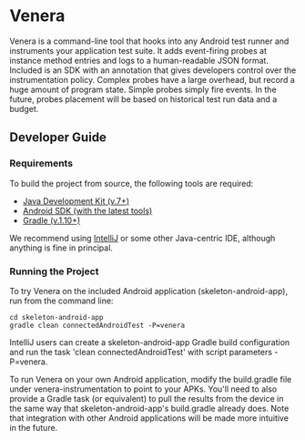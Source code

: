 # Venera

Venera is a command-line tool that hooks into any Android test runner and instruments your application test suite.
It adds event-firing probes at instance method entries and logs to a human-readable JSON format. Included is an SDK
with an annotation that gives developers control over the instrumentation policy. Complex probes have a large overhead,
but record a huge amount of program state. Simple probes simply fire events. In the future, probes placement will be
based on historical test run data and a budget.

## Developer Guide

### Requirements

To build the project from source, the following tools are required:

- [Java Development Kit (v.7+)](http://www.oracle.com/technetwork/java/javase/downloads/index.html?ssSourceSiteId=otnjp)
- [Android SDK (with the latest tools)](http://developer.android.com/sdk/index.html?hl=sk)
- [Gradle (v.1.10+)](http://www.gradle.org/downloads)

We recommend using [IntelliJ](http://www.jetbrains.com/idea/) or some other Java-centric IDE, although anything is fine
in principal.

### Running the Project

To try Venera on the included Android application (skeleton-android-app), run from the command line:

```
cd skeleton-android-app
gradle clean connectedAndroidTest -P=venera
```

IntelliJ users can create a skeleton-android-app Gradle build configuration and run the task 'clean connectedAndroidTest'
with script parameters -P=venera.

To run Venera on your own Android application, modify the build.gradle file under venera-instrumentation to point to your
APKs. You'll need to also provide a Gradle task (or equivalent) to pull the results from the device in the same way that
skeleton-android-app's build.gradle already does. Note that integration with other Android applications will be made more
intuitive in the future.
